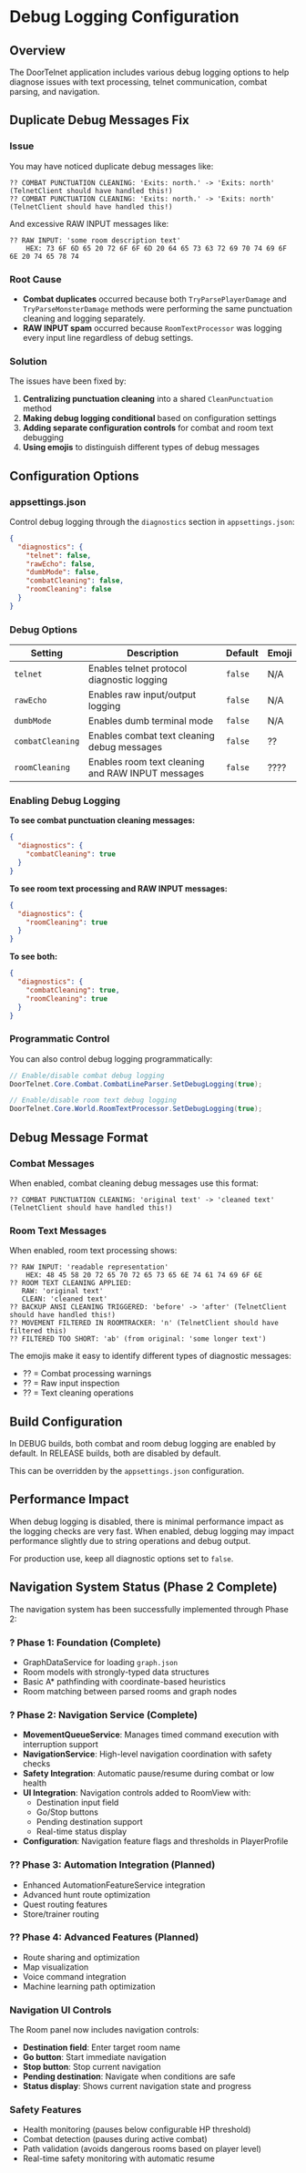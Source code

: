 # Debug Logging Configuration

## Overview
The DoorTelnet application includes various debug logging options to help diagnose issues with text processing, telnet communication, combat parsing, and navigation.

## Duplicate Debug Messages Fix

### Issue
You may have noticed duplicate debug messages like:
```
?? COMBAT PUNCTUATION CLEANING: 'Exits: north.' -> 'Exits: north' (TelnetClient should have handled this!)
?? COMBAT PUNCTUATION CLEANING: 'Exits: north.' -> 'Exits: north' (TelnetClient should have handled this!)
```

And excessive RAW INPUT messages like:
```
?? RAW INPUT: 'some room description text'
    HEX: 73 6F 6D 65 20 72 6F 6F 6D 20 64 65 73 63 72 69 70 74 69 6F 6E 20 74 65 78 74
```

### Root Cause
- **Combat duplicates** occurred because both `TryParsePlayerDamage` and `TryParseMonsterDamage` methods were performing the same punctuation cleaning and logging separately.
- **RAW INPUT spam** occurred because `RoomTextProcessor` was logging every input line regardless of debug settings.

### Solution
The issues have been fixed by:
1. **Centralizing punctuation cleaning** into a shared `CleanPunctuation` method
2. **Making debug logging conditional** based on configuration settings
3. **Adding separate configuration controls** for combat and room text debugging
4. **Using emojis** to distinguish different types of debug messages

## Configuration Options

### appsettings.json
Control debug logging through the `diagnostics` section in `appsettings.json`:

```json
{
  "diagnostics": {
    "telnet": false,
    "rawEcho": false, 
    "dumbMode": false,
    "combatCleaning": false,
    "roomCleaning": false
  }
}
```

### Debug Options

| Setting | Description | Default | Emoji |
|---------|-------------|---------|-------|
| `telnet` | Enables telnet protocol diagnostic logging | `false` | N/A |
| `rawEcho` | Enables raw input/output logging | `false` | N/A |
| `dumbMode` | Enables dumb terminal mode | `false` | N/A |
| `combatCleaning` | Enables combat text cleaning debug messages | `false` | ?? |
| `roomCleaning` | Enables room text cleaning and RAW INPUT messages | `false` | ???? |

### Enabling Debug Logging

**To see combat punctuation cleaning messages:**
```json
{
  "diagnostics": {
    "combatCleaning": true
  }
}
```

**To see room text processing and RAW INPUT messages:**
```json
{
  "diagnostics": {
    "roomCleaning": true
  }
}
```

**To see both:**
```json
{
  "diagnostics": {
    "combatCleaning": true,
    "roomCleaning": true
  }
}
```

### Programmatic Control

You can also control debug logging programmatically:

```csharp
// Enable/disable combat debug logging
DoorTelnet.Core.Combat.CombatLineParser.SetDebugLogging(true);

// Enable/disable room text debug logging  
DoorTelnet.Core.World.RoomTextProcessor.SetDebugLogging(true);
```

## Debug Message Format

### Combat Messages
When enabled, combat cleaning debug messages use this format:
```
?? COMBAT PUNCTUATION CLEANING: 'original text' -> 'cleaned text' (TelnetClient should have handled this!)
```

### Room Text Messages
When enabled, room text processing shows:
```
?? RAW INPUT: 'readable representation'
    HEX: 48 45 58 20 72 65 70 72 65 73 65 6E 74 61 74 69 6F 6E
?? ROOM TEXT CLEANING APPLIED:
   RAW: 'original text'
   CLEAN: 'cleaned text'
?? BACKUP ANSI CLEANING TRIGGERED: 'before' -> 'after' (TelnetClient should have handled this!)
?? MOVEMENT FILTERED IN ROOMTRACKER: 'n' (TelnetClient should have filtered this)
?? FILTERED TOO SHORT: 'ab' (from original: 'some longer text')
```

The emojis make it easy to identify different types of diagnostic messages:
- ?? = Combat processing warnings
- ?? = Raw input inspection 
- ?? = Text cleaning operations

## Build Configuration

In DEBUG builds, both combat and room debug logging are enabled by default.
In RELEASE builds, both are disabled by default.

This can be overridden by the `appsettings.json` configuration.

## Performance Impact

When debug logging is disabled, there is minimal performance impact as the logging checks are very fast. When enabled, debug logging may impact performance slightly due to string operations and debug output.

For production use, keep all diagnostic options set to `false`.

## Navigation System Status (Phase 2 Complete)

The navigation system has been successfully implemented through Phase 2:

### ? Phase 1: Foundation (Complete)
- GraphDataService for loading `graph.json`
- Room models with strongly-typed data structures
- Basic A* pathfinding with coordinate-based heuristics
- Room matching between parsed rooms and graph nodes

### ? Phase 2: Navigation Service (Complete)
- **MovementQueueService**: Manages timed command execution with interruption support
- **NavigationService**: High-level navigation coordination with safety checks
- **Safety Integration**: Automatic pause/resume during combat or low health
- **UI Integration**: Navigation controls added to RoomView with:
  - Destination input field
  - Go/Stop buttons
  - Pending destination support
  - Real-time status display
- **Configuration**: Navigation feature flags and thresholds in PlayerProfile

### ?? Phase 3: Automation Integration (Planned)
- Enhanced AutomationFeatureService integration
- Advanced hunt route optimization
- Quest routing features
- Store/trainer routing

### ?? Phase 4: Advanced Features (Planned)
- Route sharing and optimization
- Map visualization
- Voice command integration
- Machine learning path optimization

### Navigation UI Controls
The Room panel now includes navigation controls:
- **Destination field**: Enter target room name
- **Go button**: Start immediate navigation
- **Stop button**: Stop current navigation
- **Pending destination**: Navigate when conditions are safe
- **Status display**: Shows current navigation state and progress

### Safety Features
- Health monitoring (pauses below configurable HP threshold)
- Combat detection (pauses during active combat)
- Path validation (avoids dangerous rooms based on player level)
- Real-time safety monitoring with automatic resume